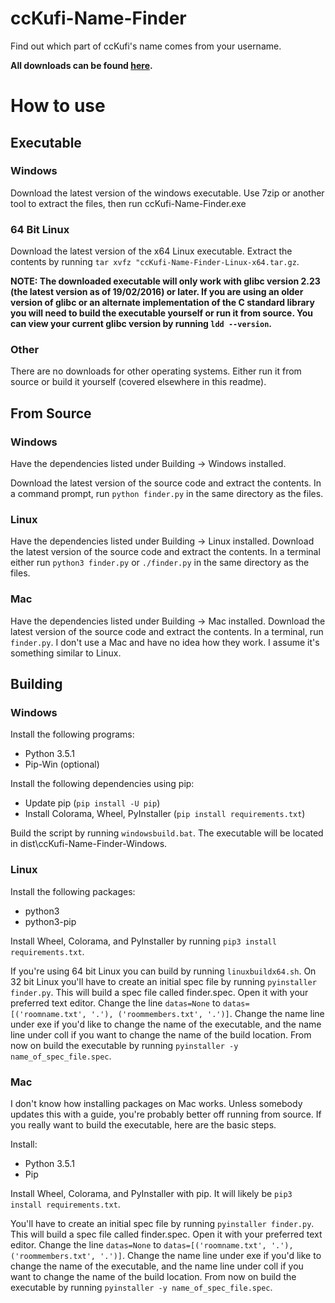 # ccKufi-Name-Finder
Find out which part of ccKufi's name comes from your username.

**All downloads can be found [here](https://github.com/Iwuh/ccKufi-Name-Finder/releases/tag/v1.1).**

# How to use

## Executable

### Windows

Download the latest version of the windows executable. Use 7zip or another tool to extract the files, then run ccKufi-Name-Finder.exe

### 64 Bit Linux

Download the latest version of the x64 Linux executable. Extract the contents by running `tar xvfz "ccKufi-Name-Finder-Linux-x64.tar.gz`.

**NOTE: The downloaded executable will only work with glibc version 2.23 (the latest version as of 19/02/2016) or later. If you are using an older version of glibc or an alternate implementation of the C standard library you will need to build the executable yourself or run it from source. You can view your current glibc version by running `ldd --version`.**

### Other

There are no downloads for other operating systems. Either run it from source or build it yourself (covered elsewhere in this readme).

## From Source

### Windows

Have the dependencies listed under Building -> Windows installed.

Download the latest version of the source code and extract the contents. In a command prompt, run `python finder.py` in the same directory as the files.

### Linux

Have the dependencies listed under Building -> Linux installed. Download the latest version of the source code and extract the contents. In a terminal either run `python3 finder.py` or `./finder.py` in the same directory as the files.

### Mac

Have the dependencies listed under Building -> Mac installed. Download the latest version of the source code and extract the contents. In a terminal, run `finder.py`. I don't use a Mac and have no idea how they work. I assume it's something similar to Linux.

## Building

### Windows

Install the following programs:

* Python 3.5.1
* Pip-Win (optional)

Install the following dependencies using pip:

* Update pip (`pip install -U pip`)
* Install Colorama, Wheel, PyInstaller (`pip install requirements.txt`)

Build the script by running `windowsbuild.bat`. The executable will be located in dist\ccKufi-Name-Finder-Windows.

### Linux

Install the following packages:

* python3
* python3-pip

Install Wheel, Colorama, and PyInstaller by running `pip3 install requirements.txt`.

If you're using 64 bit Linux you can build by running `linuxbuildx64.sh`. On 32 bit Linux you'll have to create an initial spec file by running `pyinstaller finder.py`. This will build a spec file called finder.spec. Open it with your preferred text editor. Change the line `datas=None` to `datas=[('roomname.txt', '.'), ('roommembers.txt', '.')]`. Change the name line under exe if you'd like to change the name of the executable, and the name line under coll if you want to change the name of the build location. From now on build the executable by running `pyinstaller -y name_of_spec_file.spec`.

### Mac

I don't know how installing packages on Mac works. Unless somebody updates this with a guide, you're probably better off running from source. If you really want to build the executable, here are the basic steps.

Install:

* Python 3.5.1
* Pip

Install Wheel, Colorama, and PyInstaller with pip. It will likely be `pip3 install requirements.txt`.

You'll have to create an initial spec file by running `pyinstaller finder.py`. This will build a spec file called finder.spec. Open it with your preferred text editor. Change the line `datas=None` to `datas=[('roomname.txt', '.'), ('roommembers.txt', '.')]`. Change the name line under exe if you'd like to change the name of the executable, and the name line under coll if you want to change the name of the build location. From now on build the executable by running `pyinstaller -y name_of_spec_file.spec`.

